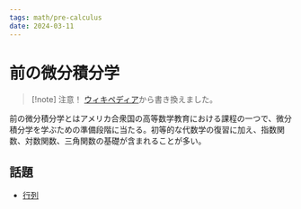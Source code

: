 ```yaml
---
tags: math/pre-calculus
date: 2024-03-11
---
```


# 前の微分積分学

> [!note] 注意！
> [ウィキペディア](https://ja.wikipedia.org/wiki/Precalculus)から書き換えました。

前の微分積分学とはアメリカ合衆国の高等数学教育における課程の一つで、微分積分学を学ぶための準備段階に当たる。初等的な代数学の復習に加え、指数関数、対数関数、三角関数の基礎が含まれることが多い。 

## 話題

- [行列](20230919-行列.md)